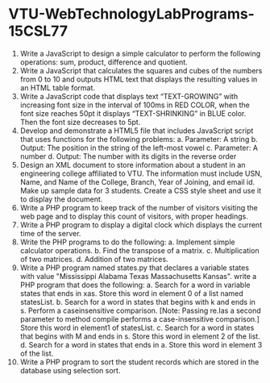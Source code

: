 # VTU-WebTechnologyLabPrograms-15CSL77
1. Write a JavaScript to design a simple calculator to perform the following operations:
sum, product, difference and quotient.
2. Write a JavaScript that calculates the squares and cubes of the numbers from 0 to 10
and outputs HTML text that displays the resulting values in an HTML table format.
3. Write a JavaScript code that displays text “TEXT-GROWING” with increasing font
size in the interval of 100ms in RED COLOR, when the font size reaches 50pt it
displays “TEXT-SHRINKING” in BLUE color. Then the font size decreases to 5pt.
4. Develop and demonstrate a HTML5 file that includes JavaScript script that uses
functions for the following problems:
a. Parameter: A string
b. Output: The position in the string of the left-most vowel
c. Parameter: A number
d. Output: The number with its digits in the reverse order
5. Design an XML document to store information about a student in an engineering
college affiliated to VTU. The information must include USN, Name, and Name of
the College, Branch, Year of Joining, and email id. Make up sample data for 3
students. Create a CSS style sheet and use it to display the document.
6. Write a PHP program to keep track of the number of visitors visiting the web page
and to display this count of visitors, with proper headings.
7. Write a PHP program to display a digital clock which displays the current time of the
server.
8. Write the PHP programs to do the following:
a. Implement simple calculator operations.
b. Find the transpose of a matrix.
c. Multiplication of two matrices.
d. Addition of two matrices. 
9. Write a PHP program named states.py that declares a variable states with value
"Mississippi Alabama Texas Massachusetts Kansas". write a PHP program that does
the following:
a. Search for a word in variable states that ends in xas. Store this word in element
0 of a list named statesList.
b. Search for a word in states that begins with k and ends in s. Perform a caseinsensitive
comparison. [Note: Passing re.Ias a second parameter to method
compile performs a case-insensitive comparison.] Store this word in element1
of statesList.
c. Search for a word in states that begins with M and ends in s. Store this
word in element 2 of the list.
d. Search for a word in states that ends in a. Store this word in element 3 of the
list.
10. Write a PHP program to sort the student records which are stored in the database
using selection sort. 
